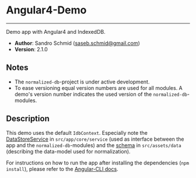 # Angular4-Demo

---

Demo app with Angular4 and IndexedDB.

 - **Author**: Sandro Schmid ([saseb.schmid@gmail.com](<mailto:saseb.schmid@gmail.com>))
 - **Version**: 2.1.0

## Notes

 - The `normalized-db`-project is under active development.
 - To ease versioning equal version numbers are used for all modules. A demo's version number indicates the used version of the `normalized-db`-modules.
 
## Description
 
This demo uses the default `IdbContext`. Especially note the 
[DataStoreService](https://github.com/normalized-db/examples/blob/master/angular-demo/src/app/core/service/data-store.service.ts) 
in `src/app/core/service` (used as interface between the app and the `normalized-db`-modules) 
and the [schema](https://github.com/normalized-db/examples/blob/master/angular-demo/src/assets/data/schema.ts)
in `src/assets/data` (describing the data-model used for normalization).

For instructions on how to run the app after installing the dependencies (`npm install`), please refer to the [Angular-CLI docs](https://cli.angular.io/).
